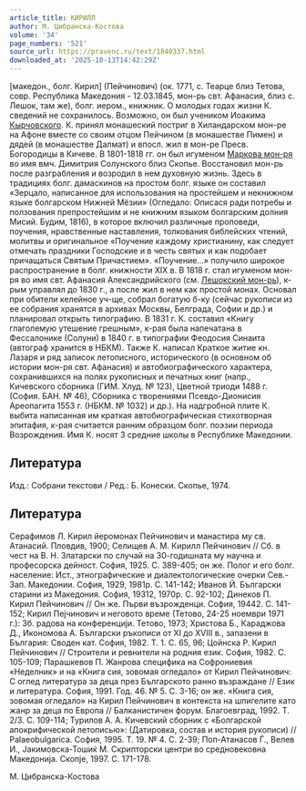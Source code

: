 ```yaml
---
article_title: КИРИЛЛ
author: М. Цибранска-Костова
volume: '34'
page_numbers: '521'
source_url: https://pravenc.ru/text/1840337.html
downloaded_at: '2025-10-13T14:42:29Z'
---
```


[македон., болг. Кирил] (Пейчинович) (ок. 1771, с. Теарце близ Тетова, совр. Республика Македония - 12.03.1845, мон-рь свт. Афанасия, близ с. Лешок, там же), болг. иером., книжник. О молодых годах жизни К. сведений не сохранилось. Возможно, он был учеником Иоакима [Кырчовского](https://pravenc.ru/text/Кырчовского.html). К. принял монашеский постриг в Хиландарском мон-ре на Афоне вместе со своим отцом Пейчином (в монашестве Пимен) и дядей (в монашестве Далмат) и впосл. жил в мон-ре Пресв. Богородицы в Кичеве. В 1801-1818 гг. он был игуменом [Маркова мон-ря](<https://pravenc.ru/text/Маркова мон-ря.html>) во имя вмч. Димитрия Солунского близ Скопье. Восстановил мон-рь после разграбления и возродил в нем духовную жизнь. Здесь в традициях болг. дамаскинов на простом болг. языке он составил «Зерцало, написанное для использования на простейшем и некнижном языке болгарском Нижней Мёзии» (Огледало: Описася ради потребы и ползования препростейшим и не книжним языком болгарским долния Мисий. Будим, 1816), в которое включил различные проповеди, поучения, нравственные наставления, толкования библейских чтений, молитвы и оригинальное «Поучение каждому христианину, как следует отмечать праздники Господские и в честь святых и как подобает причащаться Святым Причастием». «Поучение...» получило широкое распространение в болг. книжности XIX в. В 1818 г. стал игуменом мон-ря во имя свт. Афанасия Александрийского (см. [Лешокский мон-рь](<https://pravenc.ru/text/Лешокский мон-рь.html>)), к-рым управлял до 1830 г., а после жил в нем как простой монах. Основал при обители келейное уч-ще, собрал богатую б-ку (сейчас рукописи из ее собрания хранятся в архивах Москвы, Белграда, Софии и др.) и планировал открыть типографию. В 1831 г. К. составил «Книгу глаголемую утешение грешным», к-рая была напечатана в Фессалонике (Солуни) в 1840 г. в типографии Феодосия Синаита (автограф хранится в НБКМ). Также К. написал Краткое житие кн. Лазаря и ряд записок летописного, исторического (в основном об истории мон-ря свт. Афанасия) и автобиографического характера, сохранившихся на полях рукописных и печатных книг (напр., Кичевского сборника (ГИМ. Хлуд. № 123), Цветной триоди 1488 г. (София. БАН. № 46), Сборника с творениями Псевдо-Дионисия Ареопагита 1553 г. (НБКМ. № 1032) и др.). На надгробной плите К. выбита написанная им краткая автобиографическая стихотворная эпитафия, к-рая считается ранним образцом болг. поэзии периода Возрождения. Имя К. носят 3 средние школы в Республике Македонии.

## Литература

Изд.: Собрани текстови / Ред.: Б. Конески. Скопье, 1974.

## Литература

Серафимов Л. Кирил йеромонах Пейчинович и манастира му св. Атанасий. Пловдив, 1900; Селищев А. М. Кирилл Пейчинович // Сб. в чест на В. Н. Златарски по случай на 30-годишната му научна и професорска дейност. София, 1925. С. 389-405; он же. Полог и его болг. население: Ист., этнографические и диалектологические очерки Сев.-Зап. Македонии. София, 1929, 1981р. С. 141-142; Иванов Й. Български старини из Македония. София, 19312, 1970р. С. 92-102; Динеков П. Кирил Пейчинович // Он же. Първи възрожденци. София, 19442. С. 141-152; Кирил Пеjчинович и неговото време (Тетово, 24-25 ноември 1971 г.): Зб. радова на конференциjи. Тетово, 1973; Христова Б., Караджова Д., Икономова А. Български ръкописи от XI до XVIII в., запазени в България: Своден кат. София, 1982. Т. 1. С. 65, 96; Цойнска Р. Кирил Пейчинович // Строители и ревнители на родния език. София, 1982. С. 105-109; Парашкевов П. Жанрова специфика на Софрониевия «Неделник» и на «Книга сия, зовомая огледало» от Кирил Пейчинович: С оглед литература за деца през Българското ранно възраждане // Език и литература. София, 1991. Год. 46. № 5. С. 3-16; он же. «Книга сия, зовомая огледало» на Кирил Пейчинович в контекста на шпигелите като жанр за деца по Европа // Балканистичен форум. Благоевград, 1992. Т. 2/3. С. 109-114; Турилов А. А. Кичевский сборник с «Болгарской апокрифической летописью»: (Датировка, состав и история рукописи) // Palaeobulgarica. София, 1995. Т. 19. № 4. С. 2-39; Поп-Атанасов Ѓ., Велев И., Jакимовска-Тошиќ М. Скрипторски центри во средновековна Македониjа. Скопjе, 1997. С. 171-178.

М. Цибранска-Костова
